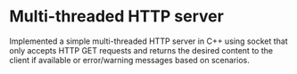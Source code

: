 # Multi-threaded HTTP server
Implemented a simple multi-threaded HTTP server in C++ using socket that only accepts HTTP GET requests and returns the desired content to the client if available or error/warning messages based on scenarios. 
